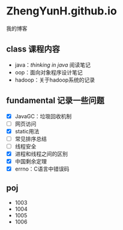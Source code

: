 # ZhengYunH.github.io
我的博客

## class 课程内容

+ java：*thinking in java* 阅读笔记
+ oop：面向对象程序设计笔记
+ hadoop：关于hadoop系统的记录

## fundamental 记录一些问题

- [x] JavaGC：垃圾回收机制
- [ ] 网页访问
- [x] static用法
- [ ] 常见排序总结
- [ ] 线程安全
- [x] 进程和线程之间的区别
- [x] 中国剩余定理
- [x] errno：C语言中错误码

## poj 

+ 1003
+ 1004
+ 1005
+ 1006



